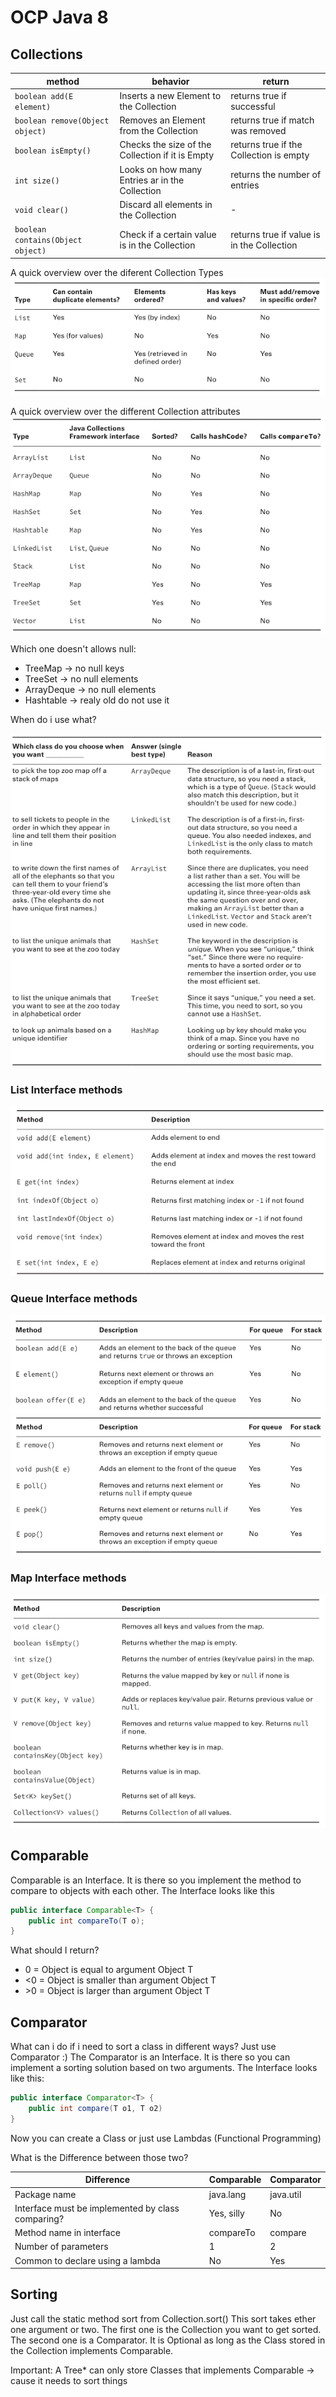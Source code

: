 # OCP Java 8
## Collections
| method                            | behavior                                         | return                     |
|-----------------------------------|--------------------------------------------------|----------------------------|
| `boolean add(E element)`          | Inserts a new Element to the Collection          | returns true if successful |
| `boolean remove(Object object)`   | Removes an Element from the Collection           | returns true if match was removed |
| `boolean isEmpty()`               | Checks the size of the Collection if it is Empty | returns true if the Collection is empty |
| `int size()`                      | Looks on how many Entries ar in the Collection   | returns the number of entries |
| `void clear()`                    | Discard all elements in the Collection           | - |
| `boolean contains(Object object)` | Check if a  certain value is in the Collection   | returns true if value is in the Collection |

A quick overview over the diferent Collection Types
![AltSchissle](img/OCP_KnowbasisCollectionType.png)

A quick overview over the different Collection attributes
![AltSchissle](img/OCP_KnowbasisCollectionAttribute.png)

Which one doesn't allows null:
  * TreeMap -> no null keys
  * TreeSet -> no null elements
  * ArrayDeque -> no null elements
  * Hashtable -> realy old do not use it
  
When do i use what?

![AltSchissle](img/OCP_KnowbasisWhenUseWhat.png)

### List Interface methods
![AltSchissle](img/OCP_KnowbasisLists.png)

### Queue Interface methods
![AltSchissle](img/OCP_ArrayDeque_1.png)
![AltSchissle](img/OCP_ArrayDeque_2.png)

### Map Interface methods
![AltSchissle](img/OCP_KnowbasisMap.png)

## Comparable
Comparable is an Interface. It is there so you implement the method to compare to objects with each other. The Interface looks like this
```Java
public interface Comparable<T> {
	public int compareTo(T o);
}
```

What should I return?
  *  0  = Object is equal to argument Object T
  * <0  = Object is smaller than argument Object T
  * \>0 = Object is larger than argument Object T
  
## Comparator
What can i do if i need to sort a class in different ways?
Just use Comparator :)
The Comparator is an Interface. It is there so you can implement a sorting solution based on two arguments. The Interface looks like this:
```Java
public interface Comparator<T> {
	public int compare(T o1, T o2)
}
```

Now you can create a Class or just use Lambdas (Functional Programming)


What is the Difference between those two?

| Difference | Comparable | Comparator |
|------------|------------|------------|
| Package name | java.lang | java.util |
| Interface must be implemented by class comparing? | Yes, silly | No |
| Method name in interface | compareTo | compare |
| Number of parameters | 1 | 2 |
| Common to declare using a lambda | No | Yes |


## Sorting
Just call the static method sort from Collection.sort()
This sort takes ether one argument or two. The first one is the Collection you want to get sorted. The second one is a Comparator. It is Optional as long as the Class stored in the Collection implements Comparable.

Important: A Tree\* can only store Classes that implements Comparable -> cause it needs to sort things

